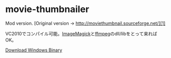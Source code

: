 movie-thumbnailer
=================

Mod version. [Original version -> http://moviethumbnail.sourceforge.net/][1]

VC2010でコンパイル可能。[ImageMagick][3]と[ffmpeg][4]のdll/libをとって来ればOK。

[Download Windows Binary][2]

[1]: http://moviethumbnail.sourceforge.net/
[2]: https://github.com/devil-tamachan/movie-thumbnailer/releases
[3]: http://www.imagemagick.org/script/binary-releases.php#windows
[4]: http://ffmpeg.zeranoe.com/builds/
